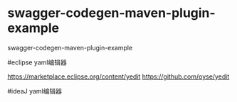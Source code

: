 # swagger-codegen-maven-plugin-example
swagger-codegen-maven-plugin-example


#eclipse yaml编辑器

https://marketplace.eclipse.org/content/yedit
https://github.com/oyse/yedit


#ideaJ yaml编辑器